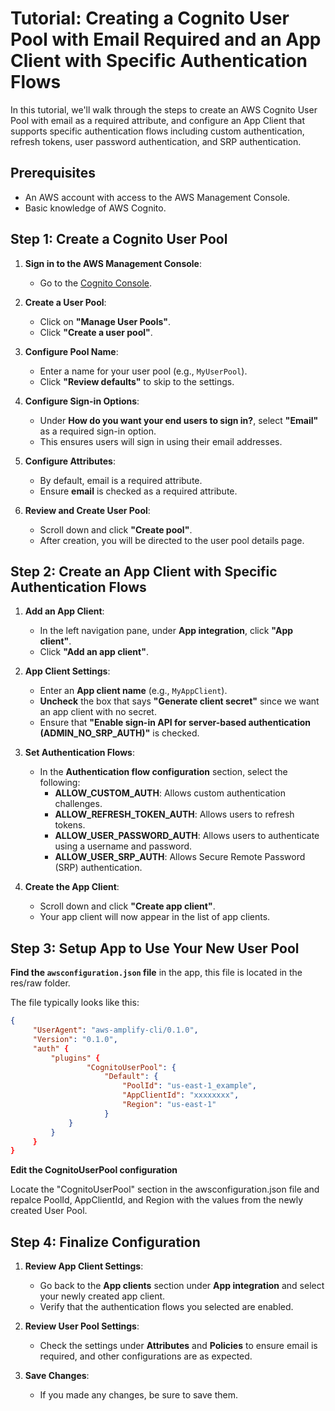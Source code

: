 # Tutorial: Creating a Cognito User Pool with Email Required and an App Client with Specific Authentication Flows

In this tutorial, we'll walk through the steps to create an AWS Cognito User Pool with email as a required attribute, and configure an App Client that supports specific authentication flows including custom authentication, refresh tokens, user password authentication, and SRP authentication.

## Prerequisites
- An AWS account with access to the AWS Management Console.
- Basic knowledge of AWS Cognito.

## Step 1: Create a Cognito User Pool

1. **Sign in to the AWS Management Console**:
   - Go to the [Cognito Console](https://console.aws.amazon.com/cognito/).

2. **Create a User Pool**:
   - Click on **"Manage User Pools"**.
   - Click **"Create a user pool"**.

3. **Configure Pool Name**:
   - Enter a name for your user pool (e.g., `MyUserPool`).
   - Click **"Review defaults"** to skip to the settings.

4. **Configure Sign-in Options**:
   - Under **How do you want your end users to sign in?**, select **"Email"** as a required sign-in option.
   - This ensures users will sign in using their email addresses.

5. **Configure Attributes**:
   - By default, email is a required attribute.
   - Ensure **email** is checked as a required attribute.

6. **Review and Create User Pool**:
   - Scroll down and click **"Create pool"**.
   - After creation, you will be directed to the user pool details page.

## Step 2: Create an App Client with Specific Authentication Flows

1. **Add an App Client**:
   - In the left navigation pane, under **App integration**, click **"App client"**.
   - Click **"Add an app client"**.

2. **App Client Settings**:
   - Enter an **App client name** (e.g., `MyAppClient`).
   - **Uncheck** the box that says **"Generate client secret"** since we want an app client with no secret.
   - Ensure that **"Enable sign-in API for server-based authentication (ADMIN_NO_SRP_AUTH)"** is checked.

3. **Set Authentication Flows**:
   - In the **Authentication flow configuration** section, select the following:
     - **ALLOW_CUSTOM_AUTH**: Allows custom authentication challenges.
     - **ALLOW_REFRESH_TOKEN_AUTH**: Allows users to refresh tokens.
     - **ALLOW_USER_PASSWORD_AUTH**: Allows users to authenticate using a username and password.
     - **ALLOW_USER_SRP_AUTH**: Allows Secure Remote Password (SRP) authentication.

4. **Create the App Client**:
   - Scroll down and click **"Create app client"**.
   - Your app client will now appear in the list of app clients.

## Step 3: Setup App to Use Your New User Pool 
 **Find the `awsconfiguration.json` file** in the app, this file is located in the res/raw folder.

   The file typically looks like this:

   ```json
   {
        "UserAgent": "aws-amplify-cli/0.1.0",
        "Version": "0.1.0",
        "auth" {
            "plugins" {
                    "CognitoUserPool": {
                        "Default": {
                            "PoolId": "us-east-1_example",
                            "AppClientId": "xxxxxxxx",
                            "Region": "us-east-1"
                        }
                }
            }
        }
   }
   ```


   **Edit the CognitoUserPool configuration**

Locate the "CognitoUserPool" section in the awsconfiguration.json file and repalce PoolId, AppClientId, and Region with the values from the newly created User Pool.

## Step 4: Finalize Configuration

1. **Review App Client Settings**:
   - Go back to the **App clients** section under **App integration** and select your newly created app client.
   - Verify that the authentication flows you selected are enabled.

2. **Review User Pool Settings**:
   - Check the settings under **Attributes** and **Policies** to ensure email is required, and other configurations are as expected.

3. **Save Changes**:
   - If you made any changes, be sure to save them.
